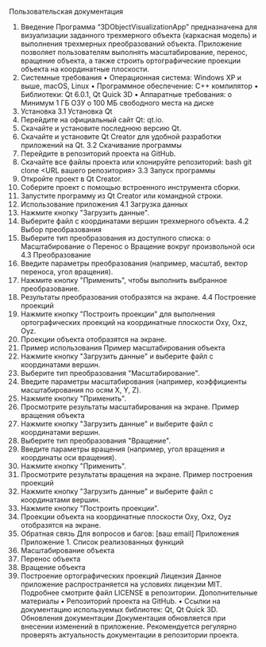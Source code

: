 Пользовательская документация
1. Введение
Программа “3DObjectVisualizationApp” предназначена для визуализации заданного трехмерного объекта (каркасная модель) и выполнения трехмерных преобразований объекта. Приложение позволяет пользователям выполнять масштабирование, перенос, вращение объекта, а также строить ортографические проекции объекта на координатные плоскости.
2. Системные требования
•	Операционная система: Windows XP и выше, macOS, Linux
•	Программное обеспечение: C++ компилятор
•	Библиотеки: Qt 6.0.1, Qt Quick 3D
•	Аппаратные требования:
o	Минимум 1 ГБ ОЗУ
o	100 МБ свободного места на диске
3. Установка
3.1 Установка Qt
1.	Перейдите на официальный сайт Qt: qt.io.
2.	Скачайте и установите последнюю версию Qt.
3.	Скачайте и установите Qt Creator для удобной разработки приложений на Qt.
3.2 Скачивание программы
1.	Перейдите в репозиторий проекта на GitHub.
2.	Скачайте все файлы проекта или клонируйте репозиторий:
bash
git clone <URL вашего репозитория>
3.3 Запуск программы
1.	Откройте проект в Qt Creator.
2.	Соберите проект с помощью встроенного инструмента сборки.
3.	Запустите программу из Qt Creator или командной строки.
4. Использование приложения
4.1 Загрузка данных
1.	Нажмите кнопку "Загрузить данные".
2.	Выберите файл с координатами вершин трехмерного объекта.
4.2 Выбор преобразования
1.	Выберите тип преобразования из доступного списка:
o	Масштабирование
o	Перенос
o	Вращение вокруг произвольной оси
4.3 Преобразование
1.	Введите параметры преобразования (например, масштаб, вектор переноса, угол вращения).
2.	Нажмите кнопку "Применить", чтобы выполнить выбранное преобразование.
3.	Результаты преобразования отобразятся на экране.
4.4 Построение проекций
1.	Нажмите кнопку "Построить проекции" для выполнения ортографических проекций на координатные плоскости Oxy, Oxz, Oyz.
2.	Проекции объекта отобразятся на экране.
5. Пример использования
Пример масштабирования объекта
1.	Нажмите кнопку "Загрузить данные" и выберите файл с координатами вершин.
2.	Выберите тип преобразования "Масштабирование".
3.	Введите параметры масштабирования (например, коэффициенты масштабирования по осям X, Y, Z).
4.	Нажмите кнопку "Применить".
5.	Просмотрите результаты масштабирования на экране.
Пример вращения объекта
1.	Нажмите кнопку "Загрузить данные" и выберите файл с координатами вершин.
2.	Выберите тип преобразования "Вращение".
3.	Введите параметры вращения (например, угол вращения и координаты оси вращения).
4.	Нажмите кнопку "Применить".
5.	Просмотрите результаты вращения на экране.
Пример построения проекций
1.	Нажмите кнопку "Загрузить данные" и выберите файл с координатами вершин.
2.	Нажмите кнопку "Построить проекции".
3.	Проекции объекта на координатные плоскости Oxy, Oxz, Oyz отобразятся на экране.
6. Обратная связь
Для вопросов и багов: [ваш email]
Приложения
Приложение 1. Список реализованных функций
1.	Масштабирование объекта
2.	Перенос объекта
3.	Вращение объекта
4.	Построение ортографических проекций
Лицензия
Данное приложение распространяется на условиях лицензии MIT. Подробнее смотрите файл LICENSE в репозитории.
Дополнительные материалы
•	Репозиторий проекта на GitHub.
•	Ссылки на документацию используемых библиотек: Qt, Qt Quick 3D.
Обновления документации
Документация обновляется при внесении изменений в приложение. Рекомендуется регулярно проверять актуальность документации в репозитории проекта.


